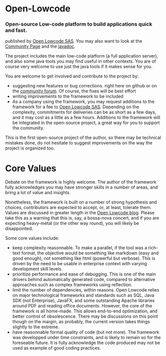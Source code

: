 # Open-Lowcode
### Open-source Low-code platform to build applications quick and fast.

published by [Open Lowcode SAS](https://openlowcode.com). You may also want to look at the [Community Page](https://openlowcode.org) and the [javadoc](https://openlowcode.org/javadoc/).

The project includes the main low-code platform (a full application server), and also some java tools you may find useful in other contexts. You are of course very welcome to use just the java tools if it makes sense for you.

You are welcome to get involved and contribute to the project by:
* suggesting new features or bug corrections. right here on github or on the [community forum](https://openlowcode.org/open-lowcode-forum/). Of course, the fixes will be best effort
* writing improvements to the framework to be included
* As a company using the framework, you may request additions to the framework for a fee to [Open Lowcode SAS](https://openlowcode.com). Depending on the complexity, commitments for deliveries can be as short as a few days, and it may cost as a little as a few hours. Additions to the framework will be integrated  in the open-source project, a great way for you to support the community.

This is the first open-source project of the author, so there may be technical mistakes done, do not hesitate to suggest improvements on the way the project is organized too.

# Core Values

Debate on the framework is highly welcome. The author of the framework fully acknowledges you may have stronger skills in a number of areas, and bring a lot of value and insights. 

Nonetheless, the framework is built on a number of strong hypothesis and choices, contributors are expected to accept, or, at least, tolerate them. Values are discussed in greater length in the [Open Lowcode blog](https://openlowcode.com/blog/). Please take this as a warning that this is, say, a bossa-nova concert, and if you are expecting heavy-metal (or the other way round), you will likely be disappointed.

Some core values include:
* keep complexity reasonnable. To make a parallel, if the tool was a rich-text format, the objective would be something like markdown (easy and good enough), not something like html (powerful but verbose). This is driven by the need to be usable in enterprise context with varying development skill levels. 
* prioritize performance and ease of debugging. This is one of the main drivers behind automatically generated code, compared to alternative approaches such as complex frameworks using reflection.
* limit the number of dependencies, within reasons. Open Lowcode relies on major technological frameworks and standards such as SQL, Java SDK (not Enterprise), JavaFX, and some outstanding Apache libraries around PDF and reading office documents. However, the core of the framework is all home-made. This allows end-to-end optimization, and better control of obsolescence. There may be discussions on this point though on the margin, as probably, the current version takes things slightly to the extreme.
* have reasonnable formal quality of code (but not more). The framework was developped under time constraints, and is likely to remain so for the foreseable future. It is fully acknowledge the code produced may not be used as example of good coding practices.
